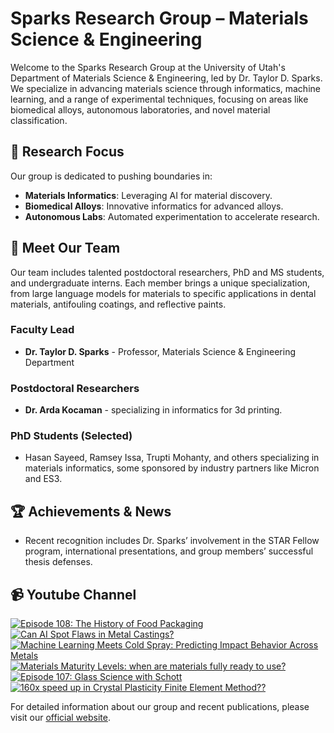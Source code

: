 # Sparks Research Group – Materials Science & Engineering

Welcome to the Sparks Research Group at the University of Utah's Department of Materials Science & Engineering, led by Dr. Taylor D. Sparks. We specialize in advancing materials science through informatics, machine learning, and a range of experimental techniques, focusing on areas like biomedical alloys, autonomous laboratories, and novel material classification.

## 🔬 **Research Focus**
Our group is dedicated to pushing boundaries in:
- **Materials Informatics**: Leveraging AI for material discovery.
- **Biomedical Alloys**: Innovative informatics for advanced alloys.
- **Autonomous Labs**: Automated experimentation to accelerate research.

## 👥 **Meet Our Team**
Our team includes talented postdoctoral researchers, PhD and MS students, and undergraduate interns. Each member brings a unique specialization, from large language models for materials to specific applications in dental materials, antifouling coatings, and reflective paints. 

### Faculty Lead
- **Dr. Taylor D. Sparks** - Professor, Materials Science & Engineering Department

### Postdoctoral Researchers
- **Dr. Arda Kocaman** - specializing in informatics for 3d printing.

### PhD Students (Selected)
- Hasan Sayeed, Ramsey Issa, Trupti Mohanty, and others specializing in materials informatics, some sponsored by industry partners like Micron and ES3.

## 🏆 **Achievements & News**
- Recent recognition includes Dr. Sparks’ involvement in the STAR Fellow program, international presentations, and group members’ successful thesis defenses.

## 📹 **Youtube Channel**
<!-- BEGIN YOUTUBE-CARDS -->
[![Episode 108: The History of Food Packaging](https://ytcards.demolab.com/?id=nB4vJ-a2A6A&title=Episode+108%3A+The+History+of+Food+Packaging&lang=en&timestamp=1753874405&background_color=%230d1117&title_color=%23ffffff&stats_color=%23dedede&max_title_lines=1&width=250&border_radius=5 "Episode 108: The History of Food Packaging")](https://www.youtube.com/watch?v=nB4vJ-a2A6A)
[![Can AI Spot Flaws in Metal Castings?](https://ytcards.demolab.com/?id=3T4tC3jiQqg&title=Can+AI+Spot+Flaws+in+Metal+Castings%3F&lang=en&timestamp=1752213603&background_color=%230d1117&title_color=%23ffffff&stats_color=%23dedede&max_title_lines=1&width=250&border_radius=5 "Can AI Spot Flaws in Metal Castings?")](https://www.youtube.com/watch?v=3T4tC3jiQqg)
[![Machine Learning Meets Cold Spray: Predicting Impact Behavior Across Metals](https://ytcards.demolab.com/?id=sNJIytPpe48&title=Machine+Learning+Meets+Cold+Spray%3A+Predicting+Impact+Behavior+Across+Metals&lang=en&timestamp=1752127247&background_color=%230d1117&title_color=%23ffffff&stats_color=%23dedede&max_title_lines=1&width=250&border_radius=5 "Machine Learning Meets Cold Spray: Predicting Impact Behavior Across Metals")](https://www.youtube.com/watch?v=sNJIytPpe48)
[![Materials Maturity Levels: when are materials fully ready to use?](https://ytcards.demolab.com/?id=EyAhorpuX4s&title=Materials+Maturity+Levels%3A+when+are+materials+fully+ready+to+use%3F&lang=en&timestamp=1752040821&background_color=%230d1117&title_color=%23ffffff&stats_color=%23dedede&max_title_lines=1&width=250&border_radius=5 "Materials Maturity Levels: when are materials fully ready to use?")](https://www.youtube.com/watch?v=EyAhorpuX4s)
[![Episode 107: Glass Science with Schott](https://ytcards.demolab.com/?id=zfF8KISIZhQ&title=Episode+107%3A+Glass+Science+with+Schott&lang=en&timestamp=1751367853&background_color=%230d1117&title_color=%23ffffff&stats_color=%23dedede&max_title_lines=1&width=250&border_radius=5 "Episode 107: Glass Science with Schott")](https://www.youtube.com/watch?v=zfF8KISIZhQ)
[![160x speed up in Crystal Plasticity Finite Element Method??](https://ytcards.demolab.com/?id=HCGdX9AoLTM&title=160x+speed+up+in+Crystal+Plasticity+Finite+Element+Method%3F%3F&lang=en&timestamp=1751036371&background_color=%230d1117&title_color=%23ffffff&stats_color=%23dedede&max_title_lines=1&width=250&border_radius=5 "160x speed up in Crystal Plasticity Finite Element Method??")](https://www.youtube.com/watch?v=HCGdX9AoLTM)
<!-- END YOUTUBE-CARDS -->

For detailed information about our group and recent publications, please visit our [official website](https://my.eng.utah.edu/~sparks/group.html).
